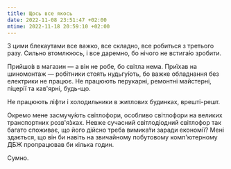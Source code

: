 ```yaml
---
title: Щось все якось
date: 2022-11-08 23:51:47 +02:00
mtime: 2022-11-18 20:59:10 +02:00
---
```


З цими блекаутами все важко, все складно, все робиться з третього разу. Сильно втомлююсь, і все даремно, бо нічого не встига́ю зробити.

Прийшо́в в магазин — а він не робе, бо світла нема. Приїхав на шиномонтаж — робітники стоять нудьгу́ють, бо важке обладнання без електрики не працює. Не працюють перукарні, ремонтні майстерні, піцерії та кав'ярні, будь-що.

Не працюють ліфти і холодильники в житлових будинках, врешті-решт.

Окремо мене засмучу́ють світлофори, особливо світлофори на великих транспортних розв'я́зках. Невже сучасний світлодіодний світлофор так багато споживає, що його дійсно треба вимика́ти заради економії? Мені здається, що він би навіть на звичайному побутовому комп'ютерному ДБЖ пропрацював би кілька годин.

Сумно.
